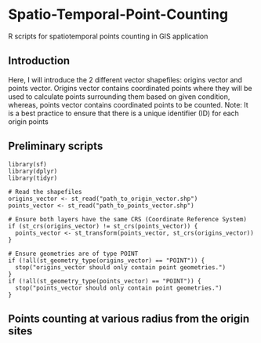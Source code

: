 # Spatio-Temporal-Point-Counting
R scripts for spatiotemporal points counting in GIS application

## Introduction
Here, I will introduce the 2 different vector shapefiles: origins vector and points vector. Origins vector contains coordinated points where they will be used to calculate points surrounding them based on given condition, whereas, points vector contains coordinated points to be counted.
Note: It is a best practice to ensure that there is a unique identifier (ID) for each origin points

## Preliminary scripts
```
library(sf)
library(dplyr)
library(tidyr)

# Read the shapefiles
origins_vector <- st_read("path_to_origin_vector.shp")
points_vector <- st_read("path_to_points_vector.shp")

# Ensure both layers have the same CRS (Coordinate Reference System)
if (st_crs(origins_vector) != st_crs(points_vector)) {
  points_vector <- st_transform(points_vector, st_crs(origins_vector))
}

# Ensure geometries are of type POINT
if (!all(st_geometry_type(origins_vector) == "POINT")) {
  stop("origins_vector should only contain point geometries.")
}
if (!all(st_geometry_type(points_vector) == "POINT")) {
  stop("points_vector should only contain point geometries.")
}
```

## Points counting at various radius from the origin sites
```




```

